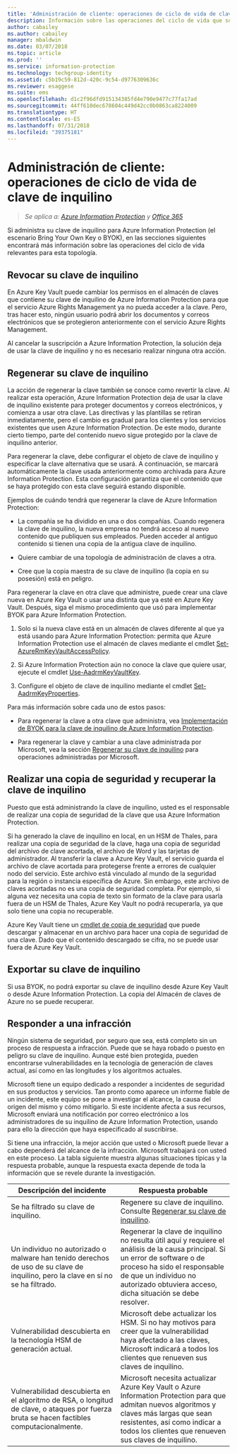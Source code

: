 ```yaml
---
title: 'Administración de cliente: operaciones de ciclo de vida de clave de inquilino de AIP'
description: Información sobre las operaciones del ciclo de vida que son relevantes si administra la clave de inquilino para Azure Information Protection (el escenario Bring Your Own Key o BYOK).
author: cabailey
ms.author: cabailey
manager: mbaldwin
ms.date: 03/07/2018
ms.topic: article
ms.prod: ''
ms.service: information-protection
ms.technology: techgroup-identity
ms.assetid: c5b19c59-812d-420c-9c54-d9776309636c
ms.reviewer: esaggese
ms.suite: ems
ms.openlocfilehash: d1c2f96dfd915134385fd4e790e9477c77fa17ad
ms.sourcegitcommit: 44ff610dec678604c449d42cc0b0863ca8224009
ms.translationtype: HT
ms.contentlocale: es-ES
ms.lasthandoff: 07/31/2018
ms.locfileid: "39375181"
---
```

# <a name="customer-managed-tenant-key-life-cycle-operations"></a>Administración de cliente: operaciones de ciclo de vida de clave de inquilino

>*Se aplica a: [Azure Information Protection](https://azure.microsoft.com/pricing/details/information-protection) y [Office 365](http://download.microsoft.com/download/E/C/F/ECF42E71-4EC0-48FF-AA00-577AC14D5B5C/Azure_Information_Protection_licensing_datasheet_EN-US.pdf)*

Si administra su clave de inquilino para Azure Information Protection (el escenario Bring Your Own Key o BYOK), en las secciones siguientes encontrará más información sobre las operaciones del ciclo de vida relevantes para esta topología.

## <a name="revoke-your-tenant-key"></a>Revocar su clave de inquilino
En Azure Key Vault puede cambiar los permisos en el almacén de claves que contiene su clave de inquilino de Azure Information Protection para que el servicio Azure Rights Management ya no pueda acceder a la clave. Pero, tras hacer esto, ningún usuario podrá abrir los documentos y correos electrónicos que se protegieron anteriormente con el servicio Azure Rights Management.

Al cancelar la suscripción a Azure Information Protection, la solución deja de usar la clave de inquilino y no es necesario realizar ninguna otra acción.

## <a name="rekey-your-tenant-key"></a>Regenerar su clave de inquilino
La acción de regenerar la clave también se conoce como revertir la clave. Al realizar esta operación, Azure Information Protection deja de usar la clave de inquilino existente para proteger documentos y correos electrónicos, y comienza a usar otra clave. Las directivas y las plantillas se retiran inmediatamente, pero el cambio es gradual para los clientes y los servicios existentes que usen Azure Information Protection. De este modo, durante cierto tiempo, parte del contenido nuevo sigue protegido por la clave de inquilino anterior.

Para regenerar la clave, debe configurar el objeto de clave de inquilino y especificar la clave alternativa que se usará. A continuación, se marcará automáticamente la clave usada anteriormente como archivada para Azure Information Protection. Esta configuración garantiza que el contenido que se haya protegido con esta clave seguirá estando disponible.

Ejemplos de cuándo tendrá que regenerar la clave de Azure Information Protection:

- La compañía se ha dividido en una o dos compañías. Cuando regenera la clave de inquilino, la nueva empresa no tendrá acceso al nuevo contenido que publiquen sus empleados. Pueden acceder al antiguo contenido si tienen una copia de la antigua clave de inquilino.

- Quiere cambiar de una topología de administración de claves a otra. 

- Cree que la copia maestra de su clave de inquilino (la copia en su posesión) está en peligro.

Para regenerar la clave en otra clave que administre, puede crear una clave nueva en Azure Key Vault o usar una distinta que ya esté en Azure Key Vault. Después, siga el mismo procedimiento que usó para implementar BYOK para Azure Information Protection.

1. Solo si la nueva clave está en un almacén de claves diferente al que ya está usando para Azure Information Protection: permita que Azure Information Protection use el almacén de claves mediante el cmdlet [Set-AzureRmKeyVaultAccessPolicy](/powershell/module/azurerm.keyvault/set-azurermkeyvaultaccesspolicy).

2. Si Azure Information Protection aún no conoce la clave que quiere usar, ejecute el cmdlet [Use-AadrmKeyVaultKey](/powershell/module/aadrm/use-aadrmkeyvaultkey).

3. Configure el objeto de clave de inquilino mediante el cmdlet [Set-AadrmKeyProperties](/powershell/module/aadrm/set-aadrmkeyproperties).

Para más información sobre cada uno de estos pasos:

- Para regenerar la clave a otra clave que administra, vea [Implementación de BYOK para la clave de inquilino de Azure Information Protection](../plan-design/plan-implement-tenant-key.md#implementing-byok-for-your-azure-information-protection-tenant-key).

- Para regenerar la clave y cambiar a una clave administrada por Microsoft, vea la sección [Regenerar su clave de inquilino](operations-microsoft-managed-tenant-key.md#rekey-your-tenant-key) para operaciones administradas por Microsoft.

## <a name="backup-and-recover-your-tenant-key"></a>Realizar una copia de seguridad y recuperar la clave de inquilino
Puesto que está administrando la clave de inquilino, usted es el responsable de realizar una copia de seguridad de la clave que usa Azure Information Protection. 

Si ha generado la clave de inquilino en local, en un HSM de Thales, para realizar una copia de seguridad de la clave, haga una copia de seguridad del archivo de clave acortada, el archivo de Word y las tarjetas de administrador. Al transferir la clave a Azure Key Vault, el servicio guarda el archivo de clave acortada para protegerse frente a errores de cualquier nodo del servicio. Este archivo está vinculado al mundo de la seguridad para la región o instancia específica de Azure. Sin embargo, este archivo de claves acortadas no es una copia de seguridad completa. Por ejemplo, si alguna vez necesita una copia de texto sin formato de la clave para usarla fuera de un HSM de Thales, Azure Key Vault no podrá recuperarla, ya que solo tiene una copia no recuperable.

Azure Key Vault tiene un [cmdlet de copia de seguridad](/powershell/module/azurerm.keyvault/Backup-AzureKeyVaultKey) que puede descargar y almacenar en un archivo para hacer una copia de seguridad de una clave. Dado que el contenido descargado se cifra, no se puede usar fuera de Azure Key Vault. 

## <a name="export-your-tenant-key"></a>Exportar su clave de inquilino
Si usa BYOK, no podrá exportar su clave de inquilino desde Azure Key Vault o desde Azure Information Protection. La copia del Almacén de claves de Azure no se puede recuperar. 

## <a name="respond-to-a-breach"></a>Responder a una infracción
Ningún sistema de seguridad, por seguro que sea, está completo sin un proceso de respuesta a infracción. Puede que se haya robado o puesto en peligro su clave de inquilino. Aunque esté bien protegida, pueden encontrarse vulnerabilidades en la tecnología de generación de claves actual, así como en las longitudes y los algoritmos actuales.

Microsoft tiene un equipo dedicado a responder a incidentes de seguridad en sus productos y servicios. Tan pronto como aparece un informe fiable de un incidente, este equipo se pone a investigar el alcance, la causa del origen del mismo y cómo mitigarlo. Si este incidente afecta a sus recursos, Microsoft enviará una notificación por correo electrónico a los administradores de su inquilino de Azure Information Protection, usando para ello la dirección que haya especificado al suscribirse.

Si tiene una infracción, la mejor acción que usted o Microsoft puede llevar a cabo dependerá del alcance de la infracción. Microsoft trabajará con usted en este proceso. La tabla siguiente muestra algunas situaciones típicas y la respuesta probable, aunque la respuesta exacta depende de toda la información que se revele durante la investigación.

|Descripción del incidente|Respuesta probable|
|------------------------|-------------------|
|Se ha filtrado su clave de inquilino.|Regenere su clave de inquilino. Consulte [Regenerar su clave de inquilino](#rekey-your-tenant-key).|
|Un individuo no autorizado o malware han tenido derechos de uso de su clave de inquilino, pero la clave en sí no se ha filtrado.|Regenerar la clave de inquilino no resulta útil aquí y requiere el análisis de la causa principal. Si un error de software o de proceso ha sido el responsable de que un individuo no autorizado obtuviera acceso, dicha situación se debe resolver.|
|Vulnerabilidad descubierta en la tecnología HSM de generación actual.|Microsoft debe actualizar los HSM. Si no hay motivos para creer que la vulnerabilidad haya afectado a las claves, Microsoft indicará a todos los clientes que renueven sus claves de inquilino.|
|Vulnerabilidad descubierta en el algoritmo de RSA, o longitud de clave, o ataques por fuerza bruta se hacen factibles computacionalmente.|Microsoft necesita actualizar Azure Key Vault o Azure Information Protection para que admitan nuevos algoritmos y claves más largas que sean resistentes, así como indicar a todos los clientes que renueven sus claves de inquilino.|


